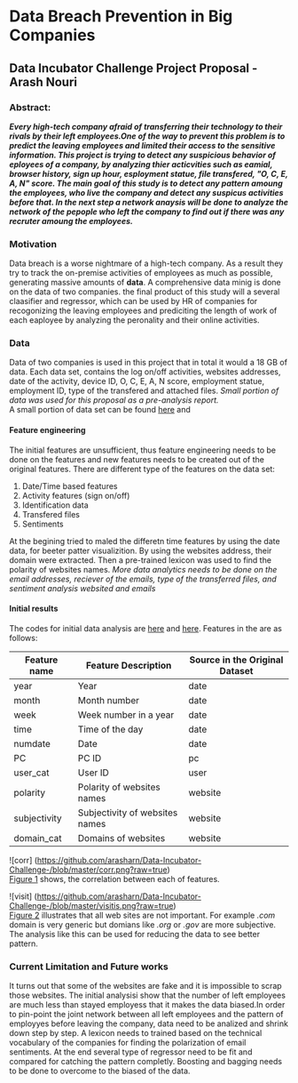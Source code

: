 # Data Breach Prevention in Big Companies
## Data Incubator Challenge Project Proposal - Arash Nouri
### Abstract:
***Every high-tech company afraid of transferring their technology to their rivals by their left employees.One of the way to prevent this problem is to predict the leaving employees and limited their access to the sensitive information. This project is trying to detect any suspicious behavior of eployees of a company, by analyzing thier acticvities such as eamial, browser history, sign up hour, esployment statue, file transfered, "O, C, E, A, N" score. The main goal of this study is to detect any pattern amoung the employees, who live the company and detect any suspicus activities before that. In the next step a network anaysis will be done to analyze the network of the pepople who left the company to find out if there was any recruter amoung the employees.***   
### Motivation
Data breach is a worse nightmare of a high-tech company. As a result they try to track the on-premise activities of employees as much as possible, generating massive amounts of **data**. A comprehensive data minig is done on the data of two companies. the final product of this study will a several claasifier and regressor, which can be used by HR of companies for recogonizing the leaving employees and prediciting the length of work of each eaployee by analyzing the peronality and their online activities. 
### Data
Data of two companies is used in this project that in total it would a 18 GB of data. Each data set, contains the log on/off activities, websites addresses, date of the activity, device ID, O, C, E, A, N score, employment statue, employment ID, type of the transfered and attached files. *Small portion of data was used for this proposal as a pre-analysis report.*   
A small portion of data set can be found [here](http://www.apps.stat.vt.edu/leman/VTCourses/DataSets1_9182017.zip) and     
#### Feature engineering
The initial features are unsufficient, thus feature engineering needs to be done on the features and new features needs to be created out of the original features. There are different type of the features on the data set:   
1. Date/Time based features   
2. Activity features (sign on/off)   
3. Identification data   
4. Transfered files   
5. Sentiments

At the begining tried to maled the differetn time features by using the date data, for beeter patter visualizition. By using the websites address, their domain were extracted. Then a pre-trained lexicon was used to find the polarity of websites names. *More data analytics needs to be done on the email addresses, reciever of the emails, type of the transferred files, and sentiment analysis websited and emails*   
#### Initial results
The codes for initial data analysis are [here](https://github.com/arasharn/Data-Incubator-Challenge-/blob/master/lt1.ipynb) and [here](https://github.com/arasharn/Data-Incubator-Challenge-/blob/master/lt2.ipynb). Features in the are as follows:   

Feature name | Feature Description            | Source in the Original Dataset 
-------------|--------------------------------|-------------------------------
year         | Year                           | date
month        | Month number                   | date
week         | Week number in a year          | date
time         | Time of the day                | date
numdate      | Date                           | date
PC           | PC ID                          | pc
user_cat     | User ID                        | user
polarity     | Polarity of websites names     | website
subjectivity | Subjectivity of websites names | website                
domain_cat   | Domains of websites            | website   
     
![corr]
(https://github.com/arasharn/Data-Incubator-Challenge-/blob/master/corr.png?raw=true)   
[Figure 1](#corr) shows, the correlation between each of features.   
    
![visit]
(https://github.com/arasharn/Data-Incubator-Challenge-/blob/master/visitis.png?raw=true)   
[Figure 2](#visit) illustrates that all web sites are not important. For example *.com* domain is very generic but domians like *.org* or *.gov* are more subjective. The analysis like this can be used for reducing the data to see better pattern.
### Current Limitation and Future works
It turns out that some of the websites are fake and it is impossible to scrap those websites. The initial analysisi show that the number of left employees are much less than stayed employess that it makes the data biased.In order to pin-point the joint network between all left employees and the pattern of employyes before leaving the company, data need to be analized and shrink down step by step. A lexicon needs to trained based on the technical vocabulary of the companies for finding the polarization of email sentiments. At the end several type of regressor need to be fit and compared for catching the pattern completly. Boosting and bagging needs to be done to overcome to the biased of the data.  






